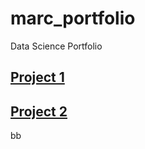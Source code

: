 # marc_portfolio
Data Science Portfolio

## [Project 1](https://raw.githubusercontent.com/marcdugu/ML_CosmicStrings_project/main/ML_report.pdf)

## [Project 2](https://marcdugu.github.io/marc_portfolio/docs/ML_report.pdf)

bb
